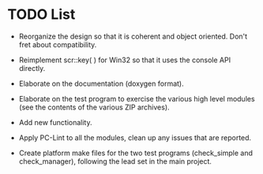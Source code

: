 
TODO List
=========

+ Reorganize the design so that it is coherent and object oriented. Don't fret about
  compatibility.

+ Reimplement scr::key( ) for Win32 so that it uses the console API directly.

+ Elaborate on the documentation (doxygen format).

+ Elaborate on the test program to exercise the various high level modules (see the contents of
  the various ZIP archives).

+ Add new functionality.

+ Apply PC-Lint to all the modules, clean up any issues that are reported.

+ Create platform make files for the two test programs (check_simple and check_manager),
  following the lead set in the main project.
